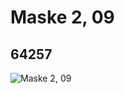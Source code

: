 # Maske 2,  09
## 64257
![Maske 2,  09](https://lc-www-live-s.legocdn.com/media/bricks/5/2/4537498.jpg)